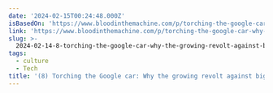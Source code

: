 ```yaml
---
date: '2024-02-15T00:24:48.000Z'
isBasedOn: 'https://www.bloodinthemachine.com/p/torching-the-google-car-why-the-growing'
link: 'https://www.bloodinthemachine.com/p/torching-the-google-car-why-the-growing'
slug: >-
  2024-02-14-8-torching-the-google-car-why-the-growing-revolt-against-big-tech-just-e
tags:
  - culture
  - Tech
title: '(8) Torching the Google car: Why the growing revolt against big tech just e'
---
```


